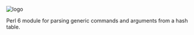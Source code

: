 ![logo](https://user-images.githubusercontent.com/12242877/92306033-2db85c80-ef84-11ea-9b76-dc375d5b5bd7.png)

Perl 6 module for parsing generic commands and arguments from a hash table.
